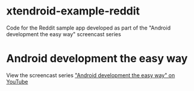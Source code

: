 # xtendroid-example-reddit

Code for the Reddit sample app developed as part of the "Android development the easy way" screencast series

# Android development the easy way

View the screencast series ["Android development the easy way" on YouTube][youtube]


   [youtube]: https://www.youtube.com/playlist?list=PL1p1GmYZR_YMQCE8xk54jl-CxKU2h-VAF
    
